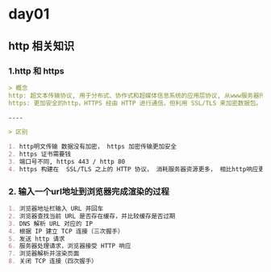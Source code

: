# day01

## http 相关知识

### 1.http 和 https

```md
> 概念
http: 超文本传输协议, 用于分布式、协作式和超媒体信息系统的应用层协议, 从www服务器传输超文本到本地浏览器的传输协议!
https: 更加安全的http，HTTPS 经由 HTTP 进行通信，但利用 SSL/TLS 来加密数据包。 在http的基础上加入了安全协议 ssl， 用于保障数据传输的安全性

----

> 区别

1. http明文传输 数据没有加密， https 加密传输更加安全
2. https 证书需要钱
3. 端口号不同, https 443 / http 80
4. https 构建在  SSL/TLS 之上的 HTTP 协议， 消耗服务器资源更多， 相比http响应更快!
```

### 2. 输入一个url地址到浏览器完成渲染的过程

```md
1. 浏览器地址栏输入 URL 并回车
2. 浏览器查找当前 URL 是否存在缓存，并比较缓存是否过期
3. DNS 解析 URL 对应的 IP
4. 根据 IP 建立 TCP 连接（三次握手）
5. 发送 http 请求
6. 服务器处理请求，浏览器接受 HTTP 响应
7. 浏览器解析并渲染页面
8. 关闭 TCP 连接（四次握手）
```
